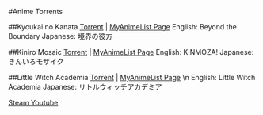 #Anime Torrents

##Kyoukai no Kanata [Torrent](http://tinyurl.com/ujmlak4) |
[MyAnimeList Page](https://myanimelist.net/anime/18153/Kyoukai_no_Kanata)
English: Beyond the Boundary
Japanese: 境界の彼方

##Kiniro Mosaic [Torrent](http://tinyurl.com/t4r8qo8) |
[MyAnimeList Page](https://myanimelist.net/anime/16732/Kiniro_Mosaic?q=Kiniro%20)
English: KINMOZA!
Japanese: きんいろモザイク

##Little Witch Academia [Torrent](http://tinyurl.com/twjtf2w) |
[MyAnimeList Page](https://myanimelist.net/anime/33489/Little_Witch_Academia_TV?q=Little%20Witch) \n
English: Little Witch Academia
Japanese: リトルウィッチアカデミア
















[Steam ](https://steamcommunity.com/profiles/76561198310989406/) [Youtube](https://www.youtube.com/channel/UC2qsh4uo2F5759Qa1JIOK3g)
